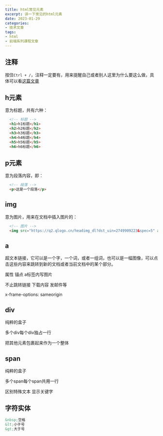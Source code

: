 ```yaml
---
title: html常见元素
excerpt: 讲一下常见的html元素
date: 2023-01-29
categories:
- 技术文章
tags:
- html
- 前端系列课程文章
---
```


## 注释
按住`Ctrl + /`，注释一定要有，用来提醒自己或者别人这里为什么要这么做，具体可以看[这篇文章](https://shuangxunian.github.io/2022/12/19/22121902/)

## h元素
意为标题，共有六种：
```html
  <!-- 标题 -->
  <h1>h1标题</h1>
  <h2>h2标题</h2>
  <h3>h3标题</h3>
  <h4>h4标题</h4>
  <h5>h5标题</h5>
  <h6>h6标题</h6>
```

## p元素
意为段落内容，即：
```html
  <!-- 段落 -->
  <p>这是一个段落</p>
```

## img
意为图片，用来在文档中插入图片的：
```html
  <!-- 图片 -->
  <img src="https://q2.qlogo.cn/headimg_dl?dst_uin=2749909223&spec=5" alt="如果图片出问题要显示的内容">
```

## a
超文本链接，它可以是一个字，一个词，或者一组词，也可以是一幅图像，可以点击这些内容来跳转到新的文档或者当前文档中的某个部分。


属性 锚点 a标签内写图片

不止跳转链接 下载内容 发邮件等

x-frame-options: sameorigin

## div

纯粹的盒子

多个div每个div独占一行

把其他元素包裹起来作为一个整体

## span

纯粹的盒子

多个span每个span共用一行

区别特殊文本 显示关键字

## 字符实体

```html
&nbsp;空格
&lt;小于号
&gt;大于号
```

